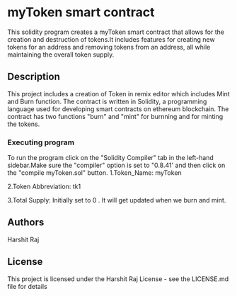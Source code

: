# myToken smart contract

This solidity program creates a myToken smart contract that allows for the creation and destruction of tokens.It includes features for creating new tokens for an address and removing tokens from an address, all while maintaining the overall token supply.

## Description

This project includes a creation of Token in remix editor which includes Mint and Burn function. The contract is written in Solidity, a programming language used for developing smart contracts on ethereum blockchain. The contract has two functions "burn" and "mint" for burnning and for minting the tokens. 

### Executing program

To run the program click on the "Solidity Compiler" tab in the left-hand sidebar.Make sure the "compiler" option is set to "0.8.41' and then click on the "compile myToken.sol" button.
1.Token_Name: myToken

2.Token Abbreviation: tk1

3.Total Supply: Initially set to 0 . It will get updated when we burn and mint.


## Authors

Harshit Raj



## License

This project is licensed under the Harshit Raj License - see the LICENSE.md file for details
